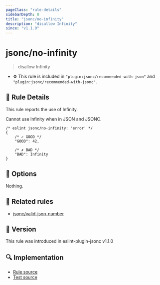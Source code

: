 ```yaml
---
pageClass: "rule-details"
sidebarDepth: 0
title: "jsonc/no-infinity"
description: "disallow Infinity"
since: "v1.1.0"
---
```

# jsonc/no-infinity

> disallow Infinity

- :gear: This rule is included in `"plugin:jsonc/recommended-with-json"` and `"plugin:jsonc/recommended-with-jsonc"`.

## :book: Rule Details

This rule reports the use of Infinity.

Cannot use Infinity when in JSON and JSONC.

<eslint-code-block>

<!-- eslint-skip -->

```json5
/* eslint jsonc/no-infinity: 'error' */
{
    /* ✓ GOOD */
    "GOOD": 42,

    /* ✗ BAD */
    "BAD": Infinity
}
```

</eslint-code-block>

## :wrench: Options

Nothing.

## :couple: Related rules

- [jsonc/valid-json-number]

[jsonc/valid-json-number]: ./valid-json-number.md

## :rocket: Version

This rule was introduced in eslint-plugin-jsonc v1.1.0

## :mag: Implementation

- [Rule source](https://github.com/ota-meshi/eslint-plugin-jsonc/blob/master/lib/rules/no-infinity.ts)
- [Test source](https://github.com/ota-meshi/eslint-plugin-jsonc/blob/master/tests/lib/rules/no-infinity.ts)
